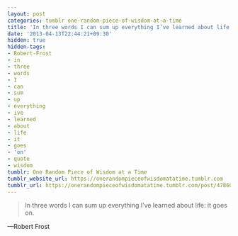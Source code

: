 ```yaml
---
layout: post
categories: tumblr one-random-piece-of-wisdom-at-a-time
title: 'In three words I can sum up everything I’ve learned about life: it goes on.'
date: '2013-04-13T22:44:21+09:30'
hidden: true
hidden-tags:
- Robert-Frost
- in
- three
- words
- I
- can
- sum
- up
- everything
- ive
- learned
- about
- life
- it
- goes
- 'on'
- quote
- wisdom
tumblr: One Random Piece of Wisdom at a Time
tumblr_website_url: https://onerandompieceofwisdomatatime.tumblr.com
tumblr_url: https://onerandompieceofwisdomatatime.tumblr.com/post/47860420459/in-three-words-i-can-sum-up-everything-ive
---
```

> In three words I can sum up everything I’ve learned about life: it goes on.

—Robert Frost
